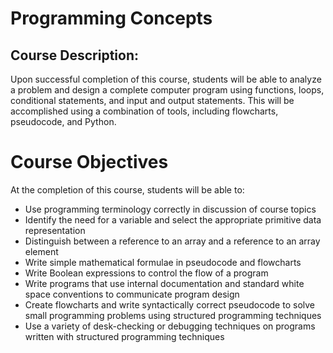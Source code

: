 # Programming Concepts

## Course Description:

Upon successful completion of this course, students will be able to analyze a problem and design
a complete computer program using functions, loops, conditional statements, and input and
output statements. This will be accomplished using a combination of tools, including flowcharts,
pseudocode, and Python.

# Course Objectives

At the completion of this course, students will be able to:

* Use programming terminology correctly in discussion of course topics
* Identify the need for a variable and select the appropriate primitive data representation
* Distinguish between a reference to an array and a reference to an array element
* Write simple mathematical formulae in pseudocode and flowcharts
* Write Boolean expressions to control the flow of a program
* Write programs that use internal documentation and standard white space conventions to communicate program design
* Create flowcharts and write syntactically correct pseudocode to solve small programming problems using structured programming techniques
* Use a variety of desk-checking or debugging techniques on programs written with structured programming techniques
